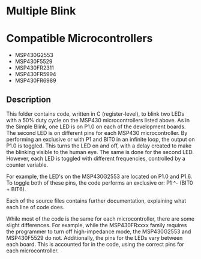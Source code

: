 # Multiple Blink


# Compatible Microcontrollers
* MSP430G2553
* MSP430F5529
* MSP430FR2311
* MSP430FR5994
* MSP430FR6989

## Description
This folder contains code, written in C (register-level), to blink two LEDs with a 50% duty cycle on the MSP430 microcontrollers listed above. As in the Simple Blink, one LED is on P1.0 on
each of the development boards. The second LED is on different pins for each MSP430 microcontroller. By performing an exclusive or with P1 and BIT0 in an infinite loop, the output on P1.0 is toggled. This turns the LED on and off,
with a delay created to make the blinking visible to the human eye. The same is done for the second LED. However, each LED is toggled with different frequencies, controlled by a counter variable.

For example, the LED's on the MSP430G2553 are located on P1.0 and P1.6. To toggle both of these pins, the code performs an exclusive or: P1 ^- (BIT0 + BIT6).

Each of the source files contains further documentation, explaining what each line of code does.

While most of the code is the same for each microcontroller, there are some slight differences. For example, while the MSP430FRxxxx family requires the programmer to turn off
high-impedance mode, the MSP430G2553 and MSP430F5529 do not. Additionally, the pins for the LEDs vary between each board. This is accounted for in the code, using the correct pins
for each microcontroller.

